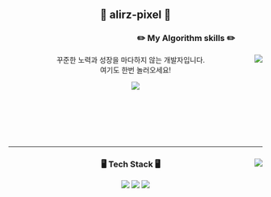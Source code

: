 <div align="center">

 ## 👋 alirz-pixel 👋

  
  <h3 align="right"> ✏️ My Algorithm skills ✏️ &nbsp&nbsp&nbsp&nbsp&nbsp&nbsp&nbsp&nbsp&nbsp&nbsp&nbsp&nbsp&nbsp </h3>

  <img align="right" src="http://mazassumnida.wtf/api/v2/generate_badge?boj=ansrl"/>
 
    
  
  꾸준한 노력과 성장을 마다하지 않는 개발자입니다. <br>
  여기도 한번 놀러오세요! <Br>
  
  <a href="https://velog.io/@alirz-pixel"><img src="https://img.shields.io/badge/Velog-20C997?style=flat-square&logo=Velog&logoColor=white"/></a>
  
  
</div>


<br><br><br><br><br>
<hr>

<div align="center">  
  <img align="right" src="https://github-readme-stats.vercel.app/api/top-langs/?username=alirz-pixel&theme=dracula&exclude_repo=Computer-Science-Engineering&layout=compact&langs_count=6"/>
 
  ### 🖥️ Tech Stack 🖥️ 

  <img src="https://img.shields.io/badge/C-a8b9cc?style=flat-square&logo=C&logoColor=white"/>
  <img src="https://img.shields.io/badge/C++-00599c?style=flat-square&logo=C%2B%2B&logoColor=white"/>
  <img src="https://img.shields.io/badge/Python-3766AB?style=flat-square&logo=Python&logoColor=white"/>
  
</div>
